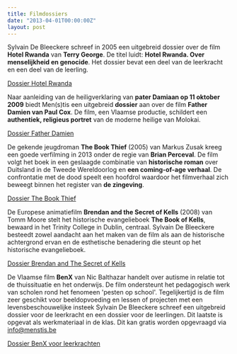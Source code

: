 ```yaml
---
title: Filmdossiers 
date: "2013-04-01T00:00:00Z"
layout: post
---
```

Sylvain De Bleeckere schreef in 2005 een uitgebreid dossier over de film **Hotel Rwanda** van **Terry George**. De titel luidt: **Hotel Rwanda. Over menselijkheid en genocide**. Het dossier bevat een deel van de leerkracht en een deel van de leerling.  

[Dossier Hotel Rwanda](2015-01-02-Filmdossiers/hr.pdf)

Naar aanleiding van de heiligverklaring van **pater Damiaan op 11 oktober 2009**  biedt Men(s)tis een uitgebreid **dossier** aan over de film  **Father Damien van Paul Cox**. De film, een Vlaamse productie,  schildert een **authentiek, religieus portret** van de moderne heilige van Molokai. 

[Dossier Father Damien](2015-01-02-Filmdossiers/fd.pdf)

De gekende jeugdroman **The Book Thief** (2005) van Markus Zusak kreeg een goede verfilming in 2013 onder de regie van **Brian Perceval**. De film volgt het boek in een geslaagde combinatie van **historische roman** over Duitsland in de Tweede Wereldoorlog en **een coming-of-age verhaal**. De confrontatie met de dood speelt een hoofdrol waardoor het filmverhaal zich beweegt binnen het register van **de zingeving**. 

[Dossier The Book Thief](2015-01-02-Filmdossiers/tbt.pdf)

De Europese animatiefilm **Brendan and the Secret of Kells** (2008) van Tomm Moore stelt het historische evangelieboek **The Book of Kells**, bewaard in het Trinity College in Dublin, centraal. Sylvain De Bleeckere besteedt zowel aandacht aan het maken van de film als aan de historische achtergrond ervan en de esthetische benadering die steunt op het historische evangelieboek. 

[Dossier Brendan and The Secret of Kells](2015-01-02-Filmdossiers/br.pdf)

De Vlaamse film **BenX** van Nic Balthazar handelt over  autisme in relatie tot de thuissituatie en het onderwijs. De film ondersteunt het pedagogisch werk van scholen rond het fenomeen 'pesten op school'. Tegelijkertijd is de film zeer geschikt voor beeldopvoeding en lessen of projecten met een levensbeschouwelijke insteek Sylvain De Bleeckere schreef een uitgebreid dossier voor de leerkracht en een dossier voor de leerlingen. Dit laatste is opgevat als werkmateriaal in de klas. Dit kan gratis worden opgevraagd via info@menstis.be

[Dossier BenX voor leerkrachten](2015-01-02-Filmdossiers/bx.pdf)
